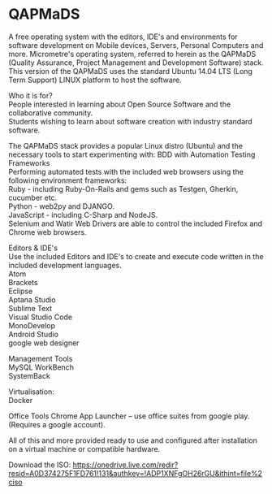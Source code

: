 
# QAPMaDS
A free operating system with the editors, IDE's and environments for software development on Mobile devices, Servers, Personal Computers and more.
Micrometre's operating system, referred to herein as the QAPMaDS (Quality Assurance, Project Management and Development Software) stack.
This version of the QAPMaDS uses the standard Ubuntu 14.04 LTS (Long Term Support) LINUX platform to host the software.  

Who it is for?  
People interested in learning about Open Source Software and the collaborative community.  
Students wishing to learn about software creation with industry standard software.

The QAPMaDS stack provides a popular Linux distro (Ubuntu) and the necessary tools to start experimenting with:
BDD with Automation Testing Frameworks  
Performing automated tests with the included web browsers using the following environment frameworks:  
Ruby - including Ruby-On-Rails and gems such as Testgen, Gherkin, cucumber etc.  
Python - web2py and DJANGO.  
JavaScript - including C-Sharp and NodeJS.  
Selenium and Watir Web Drivers are able to control the included Firefox and Chrome web browsers.

Editors & IDE's  
Use the included Editors and IDE's to create and execute code written in the included development languages.  
Atom  
Brackets  
Eclipse  
Aptana Studio  
Sublime Text  
Visual Studio Code  
MonoDevelop  
Android Studio    
google web designer  

Management Tools  
MySQL WorkBench  
SystemBack  
      

Virtualisation:  
Docker

Office Tools
Chrome App Launcher – use office suites from google play. (Requires a google account). 

All of this and more provided ready to use and configured after installation on a virtual machine or compatible hardware.

Download the ISO:
https://onedrive.live.com/redir?resid=A0D374275F1FD761!131&authkey=!ADP1XNFgOH26rGU&ithint=file%2ciso
